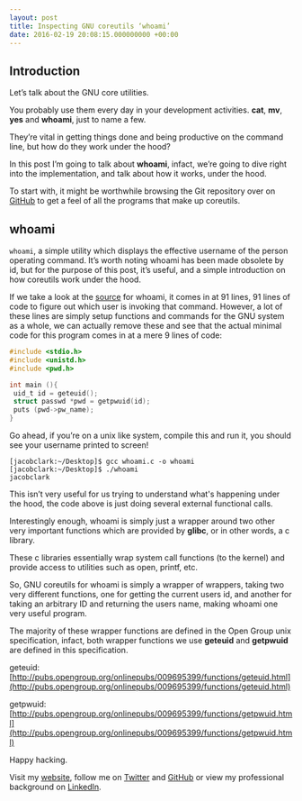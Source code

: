 ```yaml
---
layout: post
title: Inspecting GNU coreutils ‘whoami’
date: 2016-02-19 20:08:15.000000000 +00:00
---
```

## Introduction

Let’s talk about the GNU core utilities. 

You probably use them every day in your development activities. **cat**, **mv**, **yes** and **whoami**, just to name a few.

They’re vital in getting things done and being productive on the command line, but how do they work under the hood?

In this post I’m going to talk about **whoami**, infact, we’re going to dive right into the implementation, and talk about how it works, under the hood.

To start with, it might be worthwhile browsing the Git repository over on [GitHub](https://github.com/coreutils/coreutils/tree/master/src) to get a feel of all the programs that make up coreutils.

## whoami

`whoami`, a simple utility which displays the effective username of the person operating command. It’s worth noting whoami has been made obsolete by id, but for the purpose of this post, it’s useful, and a simple introduction on how coreutils work under the hood.

If we take a look at the [source](https://github.com/coreutils/coreutils/blob/master/src/whoami.c) for whoami, it comes in at 91 lines, 91 lines of code to figure out which user is invoking that command. However, a lot of these lines are simply setup functions and commands for the GNU system as a whole, we can actually remove these and see that the actual minimal code for this program comes in at a mere 9 lines of code:

```c
#include <stdio.h>
#include <unistd.h>
#include <pwd.h>

int main (){
 uid_t id = geteuid();
 struct passwd *pwd = getpwuid(id);
 puts (pwd->pw_name);
}
```

Go ahead, if you’re on a unix like system, compile this and run it, you should see your username printed to screen!

```shell
[jacobclark:~/Desktop]$ gcc whoami.c -o whoami
[jacobclark:~/Desktop]$ ./whoami
jacobclark
```

This isn’t very useful for us trying to understand what's happening under the hood, the code above is just doing several external functional calls.

Interestingly enough, whoami is simply just a wrapper around two other very important functions which are provided by **glibc**, or in other words, a c library. 

These c libraries essentially wrap system call functions (to the kernel) and provide access to utilities such as open, printf, etc.

So, GNU coreutils for whoami is simply a wrapper of wrappers, taking two very different functions, one for getting the current users id, and another for taking an arbitrary ID and returning the users name, making whoami one very useful program.

The majority of these wrapper functions are defined in the Open Group unix specification, infact, both wrapper functions we use **geteuid** and **getpwuid** are defined in this specification.

geteuid: [http://pubs.opengroup.org/onlinepubs/009695399/functions/geteuid.html](http://pubs.opengroup.org/onlinepubs/009695399/functions/geteuid.html)

getpwuid: [http://pubs.opengroup.org/onlinepubs/009695399/functions/getpwuid.html](http://pubs.opengroup.org/onlinepubs/009695399/functions/getpwuid.html)

Happy hacking.

Visit my [website](https://www.jacobclark.xyz), follow me on [Twitter](https://twitter.com/imjacobclark) and [GitHub](https://github.com/imjacobclark) or view my professional background on [LinkedIn](https://uk.linkedin.com/in/imjacobclark).
